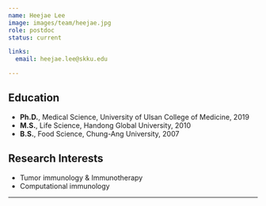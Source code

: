 ```yaml
---
name: Heejae Lee
image: images/team/heejae.jpg
role: postdoc
status: current

links:
  email: heejae.lee@skku.edu

---
```


## **Education**

* **Ph.D.**, Medical Science, University of Ulsan College of Medicine, 2019
* **M.S.**, Life Science, Handong Global University, 2010
* **B.S.**, Food Science, Chung-Ang University, 2007


## **Research Interests**

* Tumor immunology & Immunotherapy
* Computational immunology

---

